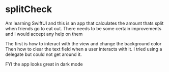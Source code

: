# splitCheck
Am learning SwiftUI and this is an app that calculates the amount thats split when friends go to eat out. There needs to be some certain improvements 
and i would accept any help on them

The first is how to interact with the view and change the background color
Then how to clear the text field when a user interacts with it. I tried using a delegate but could not get around it.

FYI the app looks great in dark mode
